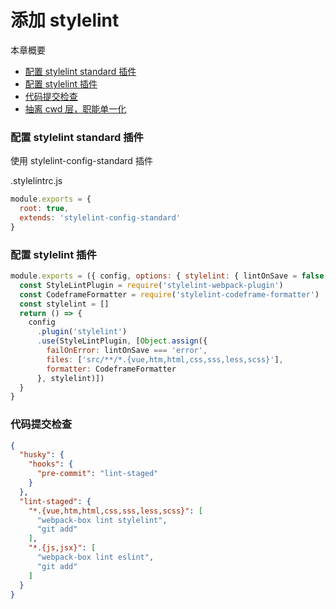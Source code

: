 # 添加 stylelint

本章概要

- <a href="#11_1">配置 stylelint standard 插件</a>
- <a href="#11_2">配置 stylelint 插件</a>
- <a href="#11_3">代码提交检查</a>
- <a href="#11_4">抽离 cwd 层，职能单一化</a>

### <a name="11_1">配置 stylelint standard 插件</a>

使用 stylelint-config-standard 插件

.stylelintrc.js

```js
module.exports = {
  root: true,
  extends: 'stylelint-config-standard'
}
```

### <a name="11_2">配置 stylelint 插件</a>

```js
module.exports = ({ config, options: { stylelint: { lintOnSave = false, extensions } = {} }, api }) => {
  const StyleLintPlugin = require('stylelint-webpack-plugin')
  const CodeframeFormatter = require('stylelint-codeframe-formatter')
  const stylelint = []
  return () => {
    config
      .plugin('stylelint')
      .use(StyleLintPlugin, [Object.assign({
        failOnError: lintOnSave === 'error',
        files: ['src/**/*.{vue,htm,html,css,sss,less,scss}'],
        formatter: CodeframeFormatter
      }, stylelint)])
  }
}
```

### <a name="11_3">代码提交检查</a>

```json
{
  "husky": {
    "hooks": {
      "pre-commit": "lint-staged"
    }
  },
  "lint-staged": {
    "*.{vue,htm,html,css,sss,less,scss}": [
      "webpack-box lint stylelint",
      "git add"
    ],
    "*.{js,jsx}": [
      "webpack-box lint eslint",
      "git add"
    ]
  }
}
```